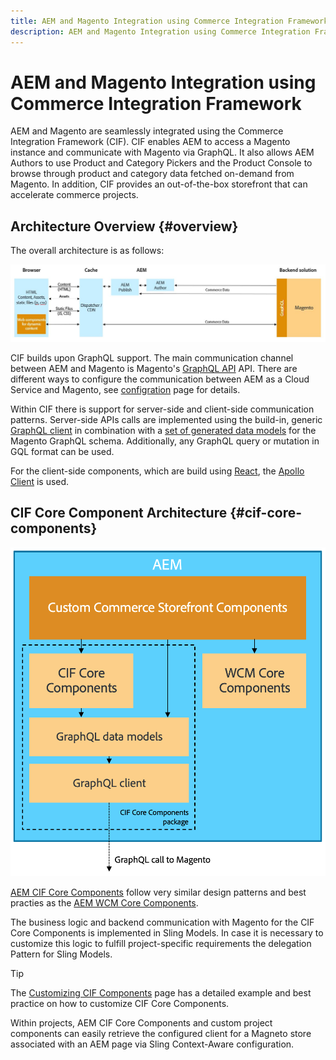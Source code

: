 ```yaml
---
title: AEM and Magento Integration using Commerce Integration Framework
description: AEM and Magento Integration using Commerce Integration Framework
---
```


# AEM and Magento Integration using Commerce Integration Framework

AEM and Magento are seamlessly integrated using the Commerce Integration Framework (CIF). CIF enables AEM to access a Magento instance and communicate with Magento via GraphQL. It also allows AEM Authors to use Product and Category Pickers and the Product Console to browse through product and category data fetched on-demand from Magento. In addition, CIF provides an out-of-the-box storefront that can accelerate commerce projects.

## Architecture Overview {#overview}

The overall architecture is as follows:

![CIF Architecture Overview](../assets/AEM_Magento_Architecture.JPG)

CIF builds upon GraphQL support. The main communication channel between AEM and Magento is Magento's [GraphQL API](https://devdocs.magento.com/guides/v2.3/graphql/index.html) API. There are different ways to configure the communication between AEM as a Cloud Service and Magento, see [configration](../configuring/graphql.md) page for details.

Within CIF there is support for server-side and client-side communication patterns.
Server-side APIs calls are implemented using the build-in, generic [GraphQL client](https://github.com/adobe/commerce-cif-graphql-client) in combination with a [set of generated data models](https://github.com/adobe/commerce-cif-magento-graphql) for the Magento GraphQL schema. Additionally, any GraphQL query or mutation in GQL format can be used.

For the client-side components, which are build using [React](https://reactjs.org/), the [Apollo Client](https://www.apollographql.com/docs/react/) is used.

## CIF Core Component Architecture {#cif-core-components}

![CIF Core Component Architecture](../assets/cif-component-architecture.png)

[AEM CIF Core Components](https://github.com/adobe/aem-core-cif-components) follow very similar design patterns and best practies as the [AEM WCM Core Components](https://github.com/adobe/aem-core-wcm-components).

The business logic and backend communication with Magento for the CIF Core Components is implemented in Sling Models. In case it is necessary to customize this logic to fulfill project-specific requirements the delegation Pattern for Sling Models.

>[!TIP]
>
>The [Customizing CIF Components](../customizing/customize-cif-components.md) page has a detailed example and best practice on how to customize CIF Core Components.

Within projects, AEM CIF Core Components and custom project components can easily retrieve the configured client for a Magneto store associated with an AEM page via Sling Context-Aware configuration.
